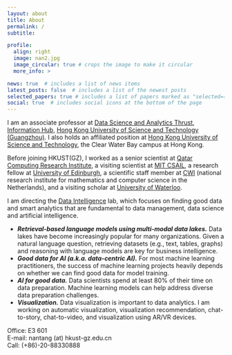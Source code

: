```yaml
---
layout: about
title: About
permalink: /
subtitle:

profile:
  align: right
  image: nan2.jpg
  image_circular: true # crops the image to make it circular
  more_info: >

news: true  # includes a list of news items
latest_posts: false  # includes a list of the newest posts
selected_papers: true # includes a list of papers marked as "selected={true}"
social: true  # includes social icons at the bottom of the page
---
```


I am an associate professor at <a href="http://dsa.hkust-gz.edu.cn/">Data Science and Analytics Thrust</a>, <a href="https://www.hkust-gz.edu.cn/academics/hubs-and-thrust-areas/information-hub/">Information Hub</a>, <a href="http://hkust-gz.edu.cn/">Hong Kong University of Science and Technology (Guangzhou)</a>. I also holds an affiliated position at <a href="https://hkust.edu.hk/">Hong Kong University of Science and Technology</a>, the Clear Water Bay campus at Hong Kong.


Before joining HKUST(GZ), I worked as a senior scientist at <a href="https://www.hbku.edu.qa/en/qcri/about">Qatar Computing Research Institute</a>, a visiting scientist at <a href="https://www.csail.mit.edu/">MIT CSAIL</a>, a research fellow at <a href="https://www.ed.ac.uk/">University of Edinburgh</a>, a scientific staff member at <a href="https://www.cwi.nl/en/">CWI</a> (national research institute for mathematics and computer science in the Netherlands), and a visiting scholar at <a href="https://uwaterloo.ca/">University of Waterloo</a>.


I am directing the <a href=""> Data Intelligence</a> lab, which focuses on finding good data and smart analytics that are fundamental to data management, data science and artificial intelligence. 

<ul>
  <li>
    <em><strong>Retrieval-based language models using multi-modal data lakes.</strong></em>
    Data lakes have become increasingly popular for many organizations. Given a natural language question, retrieving datasets (e.g., text, tables, graphs) and reasoning with language models are key for business intelligence.
  </li>
  <li>
    <em><strong>Good data for AI (a.k.a. data-centric AI).</strong></em>
    For most machine learning practitioners, the success of machine learning projects heavily depends on whether we can find good data for model training.
  </li>
  <li>
    <em><strong>AI for good data.</strong></em>
    Data scientists spend at least 80% of their time on data preparation. Machine learning models can help address diverse data preparation challenges.
  </li>
  <li>
    <em><strong>Visualization.</strong></em>
    Data visualization is important to data analytics. I am working on automatic visualization, visualization recommendation, chat-to-story, chat-to-video, and visualization using AR/VR devices.
  </li>
</ul>

Office: E3 601 
<br>E-mail: nantang (at) hkust-gz.edu.cn
<br>Call: (+86)-20-88330888
